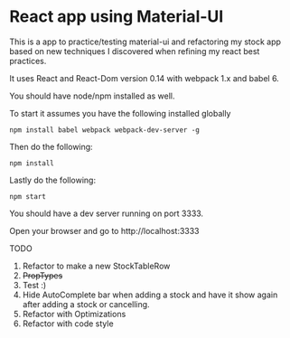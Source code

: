 # React app using Material-UI

This is a app to practice/testing material-ui and refactoring my stock app based on new techniques I discovered when refining my react best practices.

It uses React and React-Dom version 0.14 with webpack 1.x and babel 6.

You should have node/npm installed as well.

To start it assumes you have the following installed globally
```
npm install babel webpack webpack-dev-server -g
```

Then do the following:

```
npm install
```

Lastly do the following:

```
npm start
```

You should have a dev server running on port 3333.  

Open your browser and go to http://localhost:3333

TODO

1. Refactor to make a new StockTableRow
2. ~~PropTypes~~
3. Test :)
4. Hide AutoComplete bar when adding a stock and have it show again after adding a stock or cancelling.
5. Refactor with Optimizations
6. Refactor with code style
